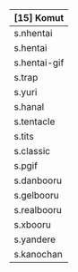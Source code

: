 |[15] Komut|
|-|
|s.nhentai|
|s.hentai|
|s.hentai-gif|
|s.trap|
|s.yuri|
|s.hanal|
|s.tentacle|
|s.tits|
|s.classic|
|s.pgif|
|s.danbooru|
|s.gelbooru|
|s.realbooru|
|s.xbooru|
|s.yandere|
|s.kanochan|
